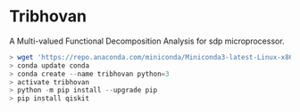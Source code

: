 # Tribhovan
A Multi-valued Functional Decomposition Analysis for sdp microprocessor.

```powershell
> wget 'https://repo.anaconda.com/miniconda/Miniconda3-latest-Linux-x86_64.sh'
> conda update conda
> conda create --name tribhovan python=3
> activate tribhovan
> python -m pip install --upgrade pip
> pip install qiskit
```
